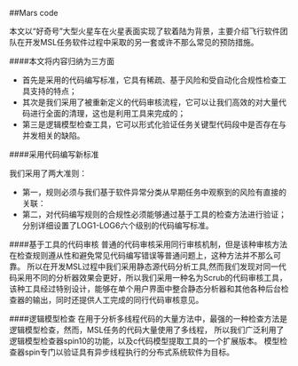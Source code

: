##Mars code

本文以“好奇号”大型火星车在火星表面实现了软着陆为背景，主要介绍飞行软件团队在开发MSL任务软件过程中采取的另一套或许不那么常见的预防措施。

####本文将内容归纳为三方面
* 首先是采用的代码编写标准，它具有稀疏、基于风险和受自动化合规性检查工具支持的特点；
* 其次是我们采用了被重新定义的代码审核流程，它可以让我们高效的对大量代码进行全面的清理，这也是利用工具来完成的；
* 第三是逻辑模型检查工具，它可以形式化验证任务关键型代码段中是否存在与并发相关的缺陷。

####采用代码编写新标准

我们采用了两大准则：
* 第一，规则必须与我们基于软件异常分类从早期任务中观察到的风险有直接的关联：
* 第二，对代码编写规则的合规性必须能够通过基于工具的检查方法进行验证；分别详细设置了LOG1-LOG6六个级别的代码编写标准。

####基于工具的代码审核
普通的代码审核采用同行审核机制，但是该种审核方法在检查规则遵从性和避免常见代码编写错误等普通问题上，这种方法并不那么可靠。
所以在开发MSL过程中我们采用静态源代码分析工具,然而我们发现对同一代码采用不同的分析器效果会更好，所以我们采用一种名为Scrub的代码审核工具，
该种工具经过特别设计，能够在单个用户界面中整合静态分析器和其他各种后台检查器的输出，同时还提供人工完成的同行代码审核意见。

####逻辑模型检查
在用于分析多线程代码的大量方法中，最强的一种检查方法是逻辑模型检查，然而，MSL任务的代码大量使用了多线程，
所以我们广泛利用了逻辑模型检查器spin10的功能，以及c代码模型提取工具的一个扩展版本。
模型检查器spin专门以验证具有异步线程执行的分布式系统软件为目标。

